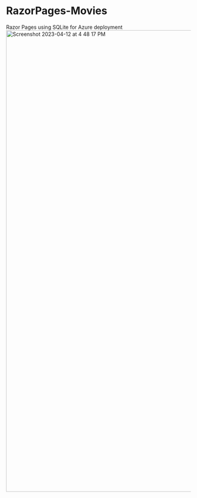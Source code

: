 # RazorPages-Movies
Razor Pages using SQLite for Azure deployment
<img width="1256" alt="Screenshot 2023-04-12 at 4 48 17 PM" src="https://user-images.githubusercontent.com/55810024/231581498-7cd993ac-1525-4331-811b-1762480447c5.png">
